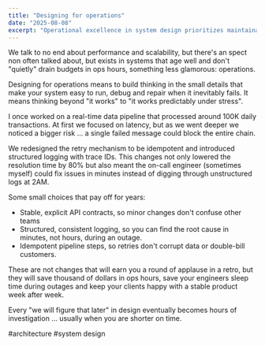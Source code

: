 ```yaml
---
title: "Designing for operations"
date: "2025-08-08"
excerpt: "Operational excellence in system design prioritizes maintainability and debuggability alongside performance. Key practices include stable API contracts, structured logging, idempotent operations, and proactive error handling to reduce operational overhead."
---
```


We talk to no end about performance and scalability, but there's an spect non often talked about, but exists in systems that age well and don't "quietly" drain budgets in ops hours, something less glamorous: operations.

Designing for operations means to build thinking in the small details that make your system easy to run, debug and repair when it inevitably fails. It means thinking beyond "it works" to "it works predictably under stress".

I once worked on a real-time data pipeline that processed around 100K daily transactions. At first we focused on latency, but as we went deeper we noticed a bigger risk ... a single failed message could block the entire chain.

We redesigned the retry mechanism to be idempotent and introduced structured logging with trace IDs. This changes not only lowered the resolution time by 80% but also meant the on-call engineer (sometimes myself) could fix issues in minutes instead of digging through unstructured logs at 2AM.

Some small choices that pay off for years:

 * Stable, explicit API contracts, so minor changes don't confuse other teams
 * Structured, consistent logging, so you can find the root cause in minutes, not hours, during an outage.
 * Idempotent pipeline steps, so retries don't corrupt data or double-bill customers.

These are not changes that will earn you a round of applause in a retro, but they will save thousand of dollars in ops hours, save your engineers sleep time during outages and keep your clients happy with a stable product week after week.

Every "we will figure that later" in design eventually becomes hours of investigation ... usually when you are shorter on time.

#architecture #system design
